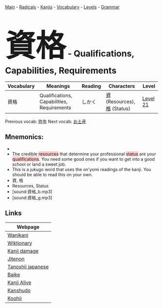 <style> bigfont {font-size: 100px}</style>
[Main](../README.md) -
[Radicals](../radicals.md) -
[Kanjis](../kanjis.md) -
[Vocabulary](../vocabulary.md) -
[Levels](../levels.md) -
[Grammar](../grammar.md)
# <bigfont> 資格</bigfont> - Qualifications, Capabilities, Requirements 

| Vocabulary | Meanings | Reading | Characters | Level |
| --- | --- | --- | --- | --- |
| 資格 | Qualifications, Capabilities, Requirements | しかく |  [資](../kanjis/資.md) (Resources), [格](../kanjis/格.md) (Status) | [Level 21](../levels/wk_level21.md) |

Previous vocab: [昨年](昨年.md) Next vocab: [お土産](お土産.md) 

## Mnemonics:

* 
* The credible <span style="background-color:#ffcccb"> resources</span> that determine your professional <span style="background-color:#ffcccb"> status</span> are your <span style="background-color:#ffcccb"> qualifications</span>. You need some good ones if you want to get into a good school or land a sweet job.
* This is a jukugo word that uses the on'yomi readings of the kanji. You should be able to read this on your own.
* 資, 格
* Resources, Status
* [sound:資格_b.mp3]
* [sound:資格_g.mp3]


## Links 

| Webpage |
| --- |
| [Wanikani          ](https://www.wanikani.com/kanji/資格) |
| [Wiktionary        ](https://en.wiktionary.org/wiki/資格) |
| [Kanji damage      ](http://www.kanjidamage.com/kanji/search?utf8=✓&q=資格) |
| [Jitenon           ](https://jitenon.com/kanji/資格) |
| [Tanoshii japanese ](https://www.tanoshiijapanese.com/dictionary/kanji.cfm?k=資格) |
| [Baike             ](https://baike.baidu.com/item/資格) |
| [Kanji Alive       ](https://app.kanjialive.com/資格) |
| [Kanshudo          ](https://www.kanshudo.com/searchmn?q=資格) |
| [Koohii            ](https://kanji.koohii.com/study/kanji/資格) |
